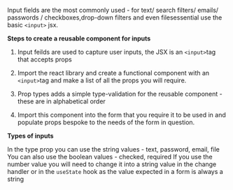 Input fields are the most commonly used - for text/ search filters/ emails/ passwords / checkboxes,drop-down filters and even filesessential use the basic `<input>` jsx.

**Steps to create a reusable component for inputs**

1. Input feilds are used to capture user inputs, the JSX is an `<input>`tag that accepts props

2. Import the react library and create a functional component with an `<input>`tag and make a list of all the props you will require.

3. Prop types adds a simple type-validation for the reusable component - these are in alphabetical order

4. Import this component into the form that you require it to be used in and populate props bespoke to the needs of the form in question.

**Types of inputs**

In the type prop you can use the string values - text, password, email, file
You can also use the boolean values - checked, required
If you use the number value you will need to change it into a string value in the change handler or in the `useState` hook as the value expected in a form is always a string
